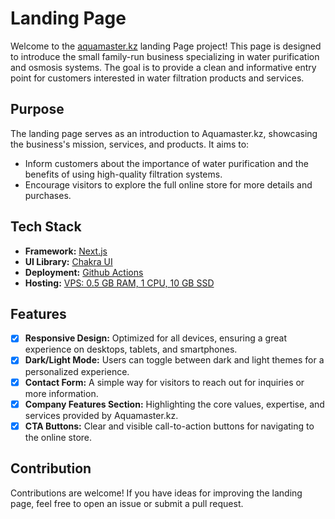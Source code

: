 # Landing Page

Welcome to the [aquamaster.kz](https://aquamaster.kz) landing Page project! This page is designed to introduce the small family-run business specializing in water purification and osmosis systems. The goal is to provide a clean and informative entry point for customers interested in water filtration products and services.

## Purpose

The landing page serves as an introduction to Aquamaster.kz, showcasing the business's mission, services, and products. It aims to:

- Inform customers about the importance of water purification and the benefits of using high-quality filtration systems.
- Encourage visitors to explore the full online store for more details and purchases.

## Tech Stack

- **Framework:** [Next.js](https://nextjs.org/)
- **UI Library:** [Chakra UI](https://chakra-ui.com/)
- **Deployment:** [Github Actions](https://github.com/aquamaster-kz/landing/blob/master/.github/workflows/deploy.yml)
- **Hosting:** [VPS: 0.5 GB RAM, 1 CPU, 10 GB SSD](https://www.ionos.de/server/vps)

## Features

- [x] **Responsive Design:** Optimized for all devices, ensuring a great experience on desktops, tablets, and smartphones.
- [x] **Dark/Light Mode:** Users can toggle between dark and light themes for a personalized experience.
- [x] **Contact Form:** A simple way for visitors to reach out for inquiries or more information.
- [x] **Company Features Section:** Highlighting the core values, expertise, and services provided by Aquamaster.kz.
- [x] **CTA Buttons:** Clear and visible call-to-action buttons for navigating to the online store.

## Contribution

Contributions are welcome! If you have ideas for improving the landing page, feel free to open an issue or submit a pull request.
